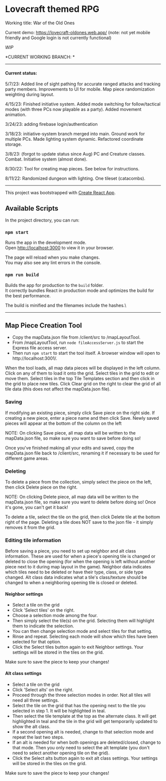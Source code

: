 # Lovecraft themed RPG

Working title: War of the Old Ones

Current demo: https://lovecraft-oldones.web.app/
(note: not yet mobile friendly and Google login is not currently functional)

*WIP*

*CURRENT WORKING BRANCH: *

---
#### Current status:

5/7/23: Added line of sight pathing for accurate ranged attacks and tracking party members. Improvements to UI for mobile. Map piece randomization weighting during layout.

4/15/23: Finished initiative system.  Added mode switching for follow/tactical modes (with three PCs now playable as a party).  Added movement animation.

3/24/23: adding firebase login/authentication

3/18/23: initiative-system branch merged into main. Ground work for multiple PCs. Made lighting system dynamic. Refactored coordinate storage.

3/8/23: (forgot to update status since Aug) PC and Creature classes. Combat. Initiative system (almost done).

8/30/22: Tool for creating map pieces.  See below for instructions.

8/11/22: Randomized dungeon with lighting. One tileset (catacombs).

---
This project was bootstrapped with [Create React App](https://github.com/facebook/create-react-app).

## Available Scripts

In the project directory, you can run:

### `npm start`

Runs the app in the development mode.\
Open [http://localhost:3000](http://localhost:3000) to view it in your browser.

The page will reload when you make changes.\
You may also see any lint errors in the console.

### `npm run build`

Builds the app for production to the `build` folder.\
It correctly bundles React in production mode and optimizes the build for the best performance.

The build is minified and the filenames include the hashes.\

---
## Map Piece Creation Tool

- Copy the mapData.json file from /client/src to /mapLayoutTool.
- From /mapLayoutTool, run `node fileAccessServer.js` to start the Express file access server.
- Then run `npm start` to start the tool itself.  A browser window will open to http://localhost:3001/.

When the tool loads, all map data pieces will be displayed in the left column. Click on any of them to load it onto the grid.
Select tiles in the grid to edit or move them.  Select tiles in the top Tile Templates section and then click in the grid to place new tiles.
Click Clear grid on the right to clear the grid of all tile data (this does not affect the mapData.json file).

### Saving
If modifying an existing piece, simply click Save piece on the right side.
If creating a new piece, enter a piece name and then click Save. Newly saved pieces will appear at the bottom of the column on the left

NOTE: On clicking Save piece, all map data will be written to the mapData.json file,
so make sure you want to save before doing so!

Once you've finished making all your edits and saved, copy the mapData.json file back to /client/src,
renaming it if necessary to be used for different game areas.

### Deleting
To delete a piece from the collection, simply select the piece on the left, then click Delete piece on the right.

NOTE: On clicking Delete piece, all map data will be written to the mapData.json file,
so make sure you want to delete before doing so!  Once it's gone, you can't get it back!

To delete a tile, select the tile on the grid, then click Delete tile at the bottom right of the page.
Deleting a tile does NOT save to the json file - it simply removes it from the grid.

### Editing tile information

Before saving a piece, you need to set up neighbor and alt class information.
These are used for when a piece's opening tile is changed or deleted to close the opening
(for when the opening is left without another piece next to it during map layout in the game).
Neighbor data indicates which tiles need to be deleted or have their type, class, or side type changed.
Alt class data indicates what a tile's class/texture should be changed to when a neighboring opening tile is closed or deleted.

#### Neighbor settings

- Select a tile on the grid
- Click 'Select tiles' on the right.
- Choose a selection mode among the four.
- Then simply select the tile(s) on the grid. Selecting them will highlight them to indicate the selection.
- You can then change selection mode and select tiles for that setting.
- Rinse and repeat. Selecting each mode will show which tiles have been selected for that option.
- Click the Select tiles button again to exit Neighbor settings.  Your settings will be stored in the tiles
on the grid.

Make sure to save the piece to keep your changes!

#### Alt class settings

- Select a tile on the grid
- Click 'Select alts' on the right.
- Proceed through the three selection modes in order. Not all tiles will need all three settings.
- Select the tile on the grid that has the opening next to the tile you selected in step 1. It will be highlighted in teal.
- Then select the tile template at the top as the alternate class. It will get highlighted in teal and the tile in the grid will get temporarily updated to show the alt class.
- If a second opening alt is needed, change to that selection mode and repeat the last two steps.
- If an alt is needed for when both openings are deleted/closed, change to that mode. Then you only need to select the alt template (you don't need to select another opening tile on the grid).
- Click the Select alts button again to exit alt class settings. Your settings will be stored in the tiles
  on the grid.

Make sure to save the piece to keep your changes!
